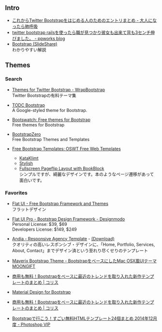 ## Intro
- [これからTwitter Bootstrapをはじめる人のためのエントリまとめ - 大人になったら肺呼吸](http://d.hatena.ne.jp/replication/20120226/1330224012)
- [twitter bootstrap railsを使ったら職が見つかり彼女も出来て背も3センチ伸びました。 - ppworks blog](http://ppworks.hatenablog.jp/entry/2012/02/19/033644)
- [Bootstrap (SlideShare)](http://www.slideshare.net/428design/bootstrap-39267140)  
  わかりやすい解説

## Themes

### Search

- [Themes for Twitter Bootstrap - WrapBootstrap](https://wrapbootstrap.com/)  
  Twitter Bootstrapの有料テーマ集

- [TODC Bootstrap](http://todc.github.io/todc-bootstrap/)  
  A Google-styled theme for Bootstrap.

- [Bootswatch: Free themes for Bootstrap](http://bootswatch.com/)  
  Free themes for Bootstrap

- [BootstrapZero](http://bootstrapzero.com/)  
  Free Bootstrap Themes and Templates

- [Free Bootstrap Templates: OSWT Free Web Templates](http://www.oswt.co.uk/free_bootstrap_templates/)
    - [KataKlimt](http://www.oswt.co.uk/free_bootstrap_templates/demo/free_bootstrap_responsive_template_001/)
    - [Stylish](http://www.oswt.co.uk/free_bootstrap_templates/demo/free_bootstrap_responsive_template_002/)
    - [Fullscreen Pageflip Layout with BookBlock](http://www.oswt.co.uk/free_bootstrap_templates/demo/free_responsive_book/)  
      シンプルですが、綺麗なデザインです。本のようなページ遷移があって面白いです。

### Favorites

- [Flat UI - Free Bootstrap Framework and Themes](http://designmodo.github.io/Flat-UI/)  
  フラットデザイン

- [Flat UI Pro - Bootstrap Design Framework - Designmodo](http://designmodo.com/flat/)  
  Personal License: $39, $69  
  Developers License: $149, $249

- [Andia - Responsive Agency Template](http://azmind.com/demo/andia-agency/) - [(Download)](http://azmind.com/2012/12/28/free-html-template-andia-responsive-agency-portfolio-template-twitter-bootstrap/)  
  クオリティの高いレスポンシブ・デザインに、「Home, Portfolio, Services, About, Contact」までデザイン済という至れり尽くせりのテンプレート

- [Maverix Bootstrap Theme - BootstrapをベースにしたMac OSX風UIテーマ MOONGIFT](http://www.moongift.jp/2014/06/maverix-bootstrap-theme-bootstrap%e3%82%92%e3%83%99%e3%83%bc%e3%82%b9%e3%81%ab%e3%81%97%e3%81%9fmac-osx%e9%a2%a8ui%e3%83%86%e3%83%bc%e3%83%9e/)

- [商用も無料！Bootstrapをベースに最近のトレンドを取り入れた新作テンプレートのまとめ | コリス](http://coliss.com/articles/build-websites/operation/work/best-templates-for-bootstrap-2014.html)

- [Material Design for Bootstrap](https://fezvrasta.github.io/bootstrap-material-design/)

- [商用も無料！Bootstrapをベースに最近のトレンドを取り入れた新作テンプレートのまとめ | コリス](http://coliss.com/articles/build-websites/operation/work/best-templates-for-bootstrap-2014.html)

- [Bootstrapで行こう！すごい無料HTMLテンプレート24個まとめ 2014年12月度 - Photoshop VIP](http://photoshopvip.net/archives/71636)
